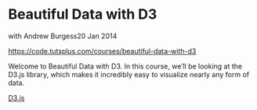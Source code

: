 # Beautiful Data with D3
with Andrew Burgess20 Jan 2014

https://code.tutsplus.com/courses/beautiful-data-with-d3

Welcome to Beautiful Data with D3. In this course, we’ll be looking at the D3.js library, which makes it incredibly easy to visualize nearly any form of data.

[D3.js](http://d3js.org/)
